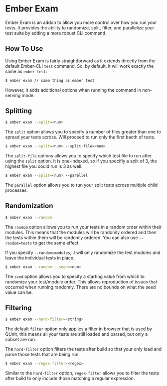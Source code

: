 # Ember Exam

Ember Exam is an addon to allow you more control over how you run your tests. It provides the ability to randomize, split, filter, and parallelize your test suite by adding a more robust CLI command.

## How To Use

Using Ember Exam is fairly straightforward as it extends directly from the default Ember-CLI `test` command. So, by default, it will work exactly the same as `ember test`:

```bash
$ ember exam // same thing as ember test
```

However, it adds additional options when running the command in non-serving mode.

## Splitting

```bash
$ ember exam --split=<num>
```

The `split` option allows you to specify a number of files greater than one to spread your tests across. Will proceed to run only the first bacth of tests.

```bash
$ ember exam --split=<num> --split-file=<num>
```

The `split-file` options allows you to specify which test file to run after using the `split` option. It is one-indexed, so if you specifiy a split of 3, the highest file you could run is 3 as well.

```bash
$ ember exam --split=<num> --parallel
```

The `parallel` option allows you to run your split tests across multiple child processes.

## Randomization

```bash
$ ember exam --random
```

The `random` option allows you to run your tests in a random order within their modules. This means that the modules will be randomly ordered and then the tests within them will be randomly ordered. You can also use `--random=tests` to get the same effect.

If you specify `--random=modules`, it will only randomize the test modules and leave the individual tests in place.

```bash
$ ember exam --random --seed=<num>
```

The `seed` option allows you to specify a starting value from which to randomize your test/module order. This allows reproduction of issues that occurred when running randomly. There are no bounds on what the seed value can be.

## Filtering

```bash
$ ember exam --hard-filter=<string>
```

The default `filter` option only applies a filter in browser that is used by QUnit; this means all your tests are still loaded and parsed, but only a subset are run.

The `hard-filter` option filters the tests after build so that your only load and parse those tests that are being run.

```bash
$ ember exam --regex-filter=<regex>
```

Similar to the `hard-filter` option, `regex-filter` allows you to filter the tests after build to only include those matching a regular expression.
